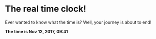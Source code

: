# The real time clock!

Ever wanted to know what the time is? Well, your journey is about to end!

**The time is Nov 12, 2017, 09:41**